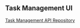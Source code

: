 ## Task Management UI

[Task Management API Repository](https://github.com/habibullahturkmen/task-management-api)
